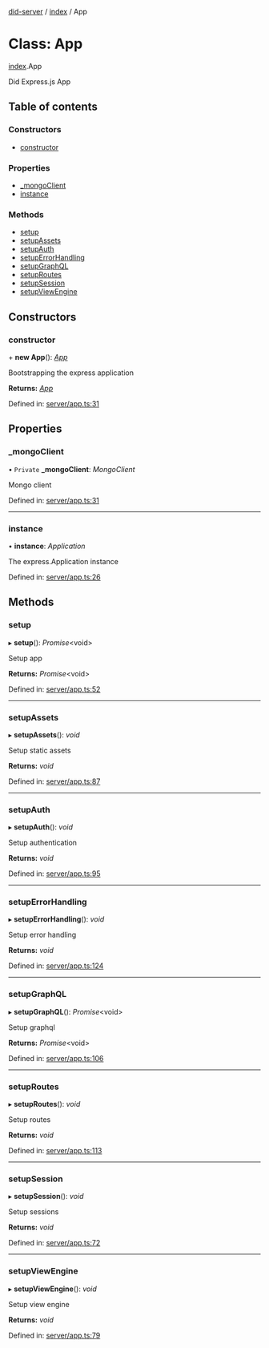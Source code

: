 [did-server](../README.md) / [index](../modules/index.md) / App

# Class: App

[index](../modules/index.md).App

Did Express.js App

## Table of contents

### Constructors

- [constructor](index.app.md#constructor)

### Properties

- [\_mongoClient](index.app.md#_mongoclient)
- [instance](index.app.md#instance)

### Methods

- [setup](index.app.md#setup)
- [setupAssets](index.app.md#setupassets)
- [setupAuth](index.app.md#setupauth)
- [setupErrorHandling](index.app.md#setuperrorhandling)
- [setupGraphQL](index.app.md#setupgraphql)
- [setupRoutes](index.app.md#setuproutes)
- [setupSession](index.app.md#setupsession)
- [setupViewEngine](index.app.md#setupviewengine)

## Constructors

### constructor

\+ **new App**(): [*App*](app.app-1.md)

Bootstrapping the express application

**Returns:** [*App*](app.app-1.md)

Defined in: [server/app.ts:31](https://github.com/Puzzlepart/did/blob/aeb1fcc9/server/app.ts#L31)

## Properties

### \_mongoClient

• `Private` **\_mongoClient**: *MongoClient*

Mongo client

Defined in: [server/app.ts:31](https://github.com/Puzzlepart/did/blob/aeb1fcc9/server/app.ts#L31)

___

### instance

• **instance**: *Application*

The express.Application instance

Defined in: [server/app.ts:26](https://github.com/Puzzlepart/did/blob/aeb1fcc9/server/app.ts#L26)

## Methods

### setup

▸ **setup**(): *Promise*<void\>

Setup app

**Returns:** *Promise*<void\>

Defined in: [server/app.ts:52](https://github.com/Puzzlepart/did/blob/aeb1fcc9/server/app.ts#L52)

___

### setupAssets

▸ **setupAssets**(): *void*

Setup static assets

**Returns:** *void*

Defined in: [server/app.ts:87](https://github.com/Puzzlepart/did/blob/aeb1fcc9/server/app.ts#L87)

___

### setupAuth

▸ **setupAuth**(): *void*

Setup authentication

**Returns:** *void*

Defined in: [server/app.ts:95](https://github.com/Puzzlepart/did/blob/aeb1fcc9/server/app.ts#L95)

___

### setupErrorHandling

▸ **setupErrorHandling**(): *void*

Setup error handling

**Returns:** *void*

Defined in: [server/app.ts:124](https://github.com/Puzzlepart/did/blob/aeb1fcc9/server/app.ts#L124)

___

### setupGraphQL

▸ **setupGraphQL**(): *Promise*<void\>

Setup graphql

**Returns:** *Promise*<void\>

Defined in: [server/app.ts:106](https://github.com/Puzzlepart/did/blob/aeb1fcc9/server/app.ts#L106)

___

### setupRoutes

▸ **setupRoutes**(): *void*

Setup routes

**Returns:** *void*

Defined in: [server/app.ts:113](https://github.com/Puzzlepart/did/blob/aeb1fcc9/server/app.ts#L113)

___

### setupSession

▸ **setupSession**(): *void*

Setup sessions

**Returns:** *void*

Defined in: [server/app.ts:72](https://github.com/Puzzlepart/did/blob/aeb1fcc9/server/app.ts#L72)

___

### setupViewEngine

▸ **setupViewEngine**(): *void*

Setup view engine

**Returns:** *void*

Defined in: [server/app.ts:79](https://github.com/Puzzlepart/did/blob/aeb1fcc9/server/app.ts#L79)
